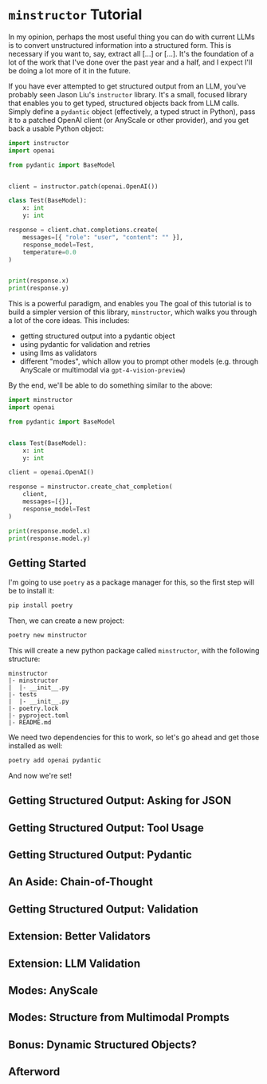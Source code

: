 # `minstructor` Tutorial

In my opinion, perhaps the most useful thing you can do with current LLMs is to convert unstructured information into a structured form.
This is necessary if you want to, say, extract all [...] or [...].
It's the foundation of a lot of the work that I've done over the past year and a half, and I expect I'll be doing a lot more of it in the future.

If you have ever attempted to get structured output from an LLM, you've probably seen Jason Liu's `instructor` library.
It's a small, focused library that enables you to get typed, structured objects back from LLM calls.
Simply define a `pydantic` object (effectively, a typed struct in Python), pass it to a patched OpenAI client (or AnyScale or other provider), and you get back a usable Python object:

```python
import instructor
import openai

from pydantic import BaseModel


client = instructor.patch(openai.OpenAI())

class Test(BaseModel):
    x: int
    y: int

response = client.chat.completions.create(
    messages=[{ "role": "user", "content": "" }],
    response_model=Test,
    temperature=0.0
)


print(response.x)
print(response.y)
```

This is a powerful paradigm, and enables you 
The goal of this tutorial is to build a simpler version of this library, `minstructor`, which walks you through a lot of the core ideas.
This includes:

- getting structured output into a pydantic object
- using pydantic for validation and retries
- using llms as validators
- different "modes", which allow you to prompt other models (e.g. through AnyScale or multimodal via `gpt-4-vision-preview`)

By the end, we'll be able to do something similar to the above:

```python
import minstructor
import openai

from pydantic import BaseModel


class Test(BaseModel):
    x: int
    y: int

client = openai.OpenAI()

response = minstructor.create_chat_completion(
    client,
    messages=[{}],
    response_model=Test
)

print(response.model.x)
print(response.model.y)
```

## Getting Started

I'm going to use `poetry` as a package manager for this, so the first step will be to install it:

```sh
pip install poetry
```

Then, we can create a new project:

```sh
poetry new minstructor
```

This will create a new python package called `minstructor`, with the following structure:

```
minstructor
|- minstructor
|  |- __init__.py
|- tests
|  |- __init__.py
|- poetry.lock
|- pyproject.toml
|- README.md
```

We need two dependencies for this to work, so let's go ahead and get those installed as well:

```sh
poetry add openai pydantic
```

And now we're set!

## Getting Structured Output: Asking for JSON


## Getting Structured Output: Tool Usage


## Getting Structured Output: Pydantic

## An Aside: Chain-of-Thought

## Getting Structured Output: Validation


## Extension: Better Validators


## Extension: LLM Validation


## Modes: AnyScale


## Modes: Structure from Multimodal Prompts


## Bonus: Dynamic Structured Objects?

## Afterword
